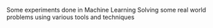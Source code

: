 Some experiments done in Machine Learning
Solving some real world problems using various tools and techniques
